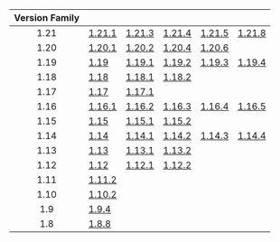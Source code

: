 | Version Family | | | | | |
|:---:|---|---|---|---|---|
| 1.21 | [1.21.1](https://github.com/BaldGang/spigot-build/releases/download/20250925/spigot-1.21.1.jar) | [1.21.3](https://github.com/BaldGang/spigot-build/releases/download/20250925/spigot-1.21.3.jar) | [1.21.4](https://github.com/BaldGang/spigot-build/releases/download/20250925/spigot-1.21.4.jar) | [1.21.5](https://github.com/BaldGang/spigot-build/releases/download/20250925/spigot-1.21.5.jar) | [1.21.8](https://github.com/BaldGang/spigot-build/releases/download/20250925/spigot-1.21.8.jar) |
| 1.20 | [1.20.1](https://github.com/BaldGang/spigot-build/releases/download/20250925/spigot-1.20.1.jar) | [1.20.2](https://github.com/BaldGang/spigot-build/releases/download/20250925/spigot-1.20.2.jar) | [1.20.4](https://github.com/BaldGang/spigot-build/releases/download/20250925/spigot-1.20.4.jar) | [1.20.6](https://github.com/BaldGang/spigot-build/releases/download/20250925/spigot-1.20.6.jar) | |
| 1.19 | [1.19](https://github.com/BaldGang/spigot-build/releases/download/20250925/spigot-1.19.jar) | [1.19.1](https://github.com/BaldGang/spigot-build/releases/download/20250925/spigot-1.19.1.jar) | [1.19.2](https://github.com/BaldGang/spigot-build/releases/download/20250925/spigot-1.19.2.jar) | [1.19.3](https://github.com/BaldGang/spigot-build/releases/download/20250925/spigot-1.19.3.jar) | [1.19.4](https://github.com/BaldGang/spigot-build/releases/download/20250925/spigot-1.19.4.jar) |
| 1.18 | [1.18](https://github.com/BaldGang/spigot-build/releases/download/20250925/spigot-1.18.jar) | [1.18.1](https://github.com/BaldGang/spigot-build/releases/download/20250925/spigot-1.18.1.jar) | [1.18.2](https://github.com/BaldGang/spigot-build/releases/download/20250925/spigot-1.18.2.jar) | | |
| 1.17 | [1.17](https://github.com/BaldGang/spigot-build/releases/download/20250925/spigot-1.17.jar) | [1.17.1](https://github.com/BaldGang/spigot-build/releases/download/20250925/spigot-1.17.1.jar) | | | |
| 1.16 | [1.16.1](https://github.com/BaldGang/spigot-build/releases/download/20250925/spigot-1.16.1.jar) | [1.16.2](https://github.com/BaldGang/spigot-build/releases/download/20250925/spigot-1.16.2.jar) | [1.16.3](https://github.com/BaldGang/spigot-build/releases/download/20250925/spigot-1.16.3.jar) | [1.16.4](https://github.com/BaldGang/spigot-build/releases/download/20250925/spigot-1.16.4.jar) | [1.16.5](https://github.com/BaldGang/spigot-build/releases/download/20250925/spigot-1.16.5.jar) |
| 1.15 | [1.15](https://github.com/BaldGang/spigot-build/releases/download/20250925/spigot-1.15.jar) | [1.15.1](https://github.com/BaldGang/spigot-build/releases/download/20250925/spigot-1.15.1.jar) | [1.15.2](https://github.com/BaldGang/spigot-build/releases/download/20250925/spigot-1.15.2.jar) | | |
| 1.14 | [1.14](https://github.com/BaldGang/spigot-build/releases/download/20250925/spigot-1.14.jar) | [1.14.1](https://github.com/BaldGang/spigot-build/releases/download/20250925/spigot-1.14.1.jar) | [1.14.2](https://github.com/BaldGang/spigot-build/releases/download/20250925/spigot-1.14.2.jar) | [1.14.3](https://github.com/BaldGang/spigot-build/releases/download/20250925/spigot-1.14.3.jar) | [1.14.4](https://github.com/BaldGang/spigot-build/releases/download/20250925/spigot-1.14.4.jar) |
| 1.13 | [1.13](https://github.com/BaldGang/spigot-build/releases/download/20250925/spigot-1.13.jar) | [1.13.1](https://github.com/BaldGang/spigot-build/releases/download/20250925/spigot-1.13.1.jar) | [1.13.2](https://github.com/BaldGang/spigot-build/releases/download/20250925/spigot-1.13.2.jar) | | |
| 1.12 | [1.12](https://github.com/BaldGang/spigot-build/releases/download/20250925/spigot-1.12.jar) | [1.12.1](https://github.com/BaldGang/spigot-build/releases/download/20250925/spigot-1.12.1.jar) | [1.12.2](https://github.com/BaldGang/spigot-build/releases/download/20250925/spigot-1.12.2.jar) | | |
| 1.11 | [1.11.2](https://github.com/BaldGang/spigot-build/releases/download/20250925/spigot-1.11.2.jar) | | | | |
| 1.10 | [1.10.2](https://github.com/BaldGang/spigot-build/releases/download/20250925/spigot-1.10.2.jar) | | | | |
| 1.9 | [1.9.4](https://github.com/BaldGang/spigot-build/releases/download/20250925/spigot-1.9.4.jar) | | | | |
| 1.8 | [1.8.8](https://github.com/BaldGang/spigot-build/releases/download/20250925/spigot-1.8.8.jar) | | | | |
